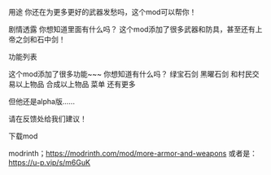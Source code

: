 用途
你还在为更多更好的武器发愁吗，这个mod可以帮你！

剧情透露
你想知道里面有什么吗？
这个mod添加了很多武器和防具，甚至还有上帝之剑和石中剑！

功能列表

这个mod添加了很多功能~~~
你想知道有什么吗？
绿宝石剑 黑曜石剑 和村民交易以上物品 合成以上物品 菜单 还有更多

但他还是alpha版......

请在反馈处给我们建议！

下载mod

modrinth；https://modrinth.com/mod/more-armor-and-weapons
或者是：https://u-p.vip/s/m6GuK
